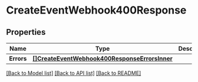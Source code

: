 # CreateEventWebhook400Response

## Properties

Name | Type | Description | Notes
------------ | ------------- | ------------- | -------------
**Errors** | [**[]CreateEventWebhook400ResponseErrorsInner**](CreateEventWebhook400ResponseErrorsInner.md) |  |[optional] 

[[Back to Model list]](../README.md#documentation-for-models) [[Back to API list]](../README.md#documentation-for-api-endpoints) [[Back to README]](../README.md)


